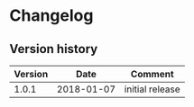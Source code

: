 # Changelog


## Version history

| Version        | Date           | Comment  |
| -------------- | -------------- | -------- |
| 1.0.1          | 2018-01-07     | initial release |

[nodejs-url]: https://nodejs.org/en/
